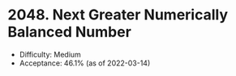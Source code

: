 # 2048. Next Greater Numerically Balanced Number
- Difficulty: Medium
- Acceptance: 46.1% (as of 2022-03-14)
